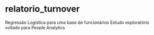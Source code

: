 # relatorio_turnover
Regressão Logística para uma base de funcionários
Estudo exploratório voltado para People Analytics
